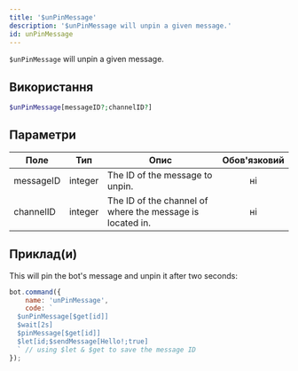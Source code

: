 ```yaml
---
title: '$unPinMessage'
description: '$unPinMessage will unpin a given message.'
id: unPinMessage
---
```


`$unPinMessage` will unpin a given message.

## Використання

```php
$unPinMessage[messageID?;channelID?]
```

## Параметри

| Поле      | Тип     | Опис                                                      | Обов'язковий |
| --------- | ------- | --------------------------------------------------------- |:------------:|
| messageID | integer | The ID of the message to unpin.                           |      ні      |
| channelID | integer | The ID of the channel of where the message is located in. |      ні      |

## Приклад(и)

This will pin the bot's message and unpin it after two seconds:

```javascript
bot.command({
    name: 'unPinMessage',
    code: `
  $unPinMessage[$get[id]]
  $wait[2s]
  $pinMessage[$get[id]]
  $let[id;$sendMessage[Hello!;true]
  ` // using $let & $get to save the message ID
});
```